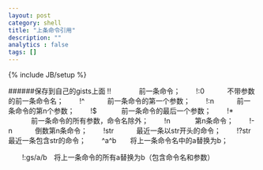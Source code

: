 ```yaml
---
layout: post
category: shell 
title: "上条命令引用"
description: ""
analytics : false
tags: []
---
```

{% include JB/setup %}

######保存到自己的gists上面
    !!　　　　前一条命令；
　　!:0 　　　不带参数的前一条命令名；
　　!^ 　　　前一条命令的第一个参数；
　　!:n 　　　前一条命令的第n个参数；
　　!$ 　　　 前一条命令的最后一个参数；
　　!* 　　　 前一条命令的所有参数，命令名除外；
　　!n 　　　 第n条命令；
　　!-n 　　　倒数第n条命令；
　　!str　　　 最近一条以str开头的命令；
　　!?str　 　 最近一条包含str的命令；
　　^a^b　　将上一条命令名中的a替换为b；

　　!:gs/a/b　将上一条命令的所有a替换为b（包含命令名和参数）
